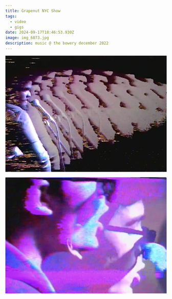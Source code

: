 ```yaml
---
title: Grapenut NYC Show
tags:
  - video
  - gigs
date: 2024-09-17T18:46:53.930Z
image: img_6073.jpg
description: music @ the bowery december 2022
---
```

![](screenshot-2024-09-17-at-2.48.22-pm.png)

![](screenshot-2024-09-17-at-2.50.19-pm.png)